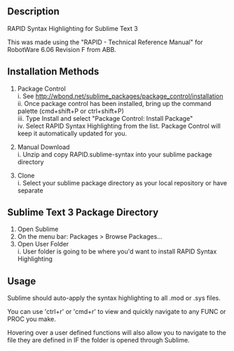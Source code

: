 ## Description
RAPID Syntax Highlighting for Sublime Text 3

This was made using the "RAPID - Technical Reference Manual" for RobotWare 6.06 Revision F from ABB.

## Installation Methods
1. Package Control  
  i. See http://wbond.net/sublime_packages/package_control/installation  
  ii. Once package control has been installed, bring up the command palette (cmd+shift+P or ctrl+shift+P)  
  iii. Type Install and select "Package Control: Install Package"  
  iv. Select RAPID Syntax Highlighting from the list. Package Control will keep it automatically updated for you.  

2. Manual Download  
  i. Unzip and copy RAPID.sublime-syntax into your sublime package directory  

3. Clone  
  i. Select your sublime package directory as your local repository or have separate  

## Sublime Text 3 Package Directory
1. Open Sublime  
2. On the menu bar: Packages > Browse Packages...  
3. Open User Folder  
  i. User folder is going to be where you'd want to install RAPID Syntax Highlighting
  
## Usage
Sublime should auto-apply the syntax highlighting to all .mod or .sys files.

You can use 'ctrl+r' or 'cmd+r' to view and quickly navigate to any FUNC or PROC you make.

Hovering over a user defined functions will also allow you to navigate to the file they are defined in IF the folder is opened through Sublime.
